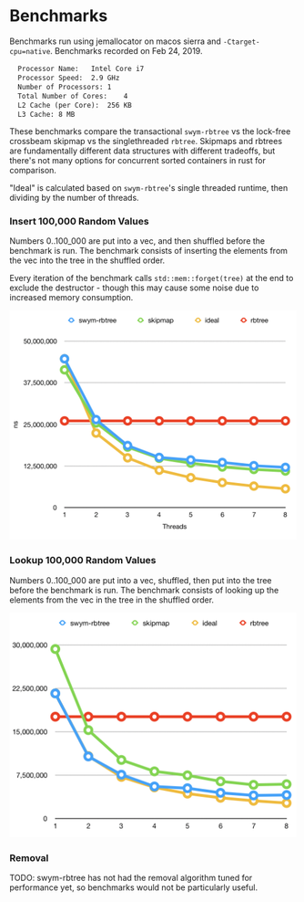 # Benchmarks

Benchmarks run using jemallocator on macos sierra and `-Ctarget-cpu=native`. Benchmarks recorded on Feb 24, 2019.

```
  Processor Name:	Intel Core i7
  Processor Speed:	2.9 GHz
  Number of Processors:	1
  Total Number of Cores:	4
  L2 Cache (per Core):	256 KB
  L3 Cache:	8 MB
```

These benchmarks compare the transactional `swym-rbtree` vs the lock-free crossbeam skipmap vs the singlethreaded `rbtree`. Skipmaps and rbtrees are fundamentally different data structures with different tradeoffs, but there's not many options for concurrent sorted containers in rust for comparison.

"Ideal" is calculated based on `swym-rbtree`'s single threaded runtime, then dividing by the number of threads.

### Insert 100,000 Random Values

Numbers 0..100_000 are put into a vec, and then shuffled before the benchmark is run. The benchmark consists of inserting the elements from the vec into the tree in the shuffled order.

Every iteration of the benchmark calls `std::mem::forget(tree)` at the end to exclude the destructor - though this may cause some noise due to increased memory consumption.

![insert](insert.png)

### Lookup 100,000 Random Values

Numbers 0..100_000 are put into a vec, shuffled, then put into the tree before the benchmark is run. The benchmark consists of looking up the elements from the vec in the tree in the shuffled order.

![lookup](lookup.png)

### Removal

TODO: swym-rbtree has not had the removal algorithm tuned for performance yet, so benchmarks would not be particularly useful.